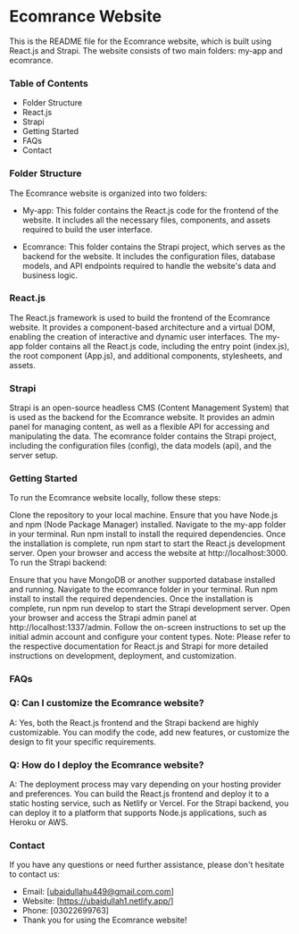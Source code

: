 # Ecomrance Website
This is the README file for the Ecomrance website, which is built using React.js and Strapi. The website consists of two main folders: my-app and ecomrance.

### Table of Contents
- Folder Structure
- React.js
- Strapi
- Getting Started
- FAQs
- Contact

### Folder Structure
The Ecomrance website is organized into two folders:

- My-app: This folder contains the React.js code for the frontend of the website. It includes all the necessary files, components, and assets required to build the user interface.

- Ecomrance: This folder contains the Strapi project, which serves as the backend for the website. It includes the configuration files, database models, and API endpoints required to handle the website's data and business logic.

### React.js
The React.js framework is used to build the frontend of the Ecomrance website. It provides a component-based architecture and a virtual DOM, enabling the creation of interactive and dynamic user interfaces. The my-app folder contains all the React.js code, including the entry point (index.js), the root component (App.js), and additional components, stylesheets, and assets.

### Strapi
Strapi is an open-source headless CMS (Content Management System) that is used as the backend for the Ecomrance website. It provides an admin panel for managing content, as well as a flexible API for accessing and manipulating the data. The ecomrance folder contains the Strapi project, including the configuration files (config), the data models (api), and the server setup.

### Getting Started
To run the Ecomrance website locally, follow these steps:

Clone the repository to your local machine.
Ensure that you have Node.js and npm (Node Package Manager) installed.
Navigate to the my-app folder in your terminal.
Run npm install to install the required dependencies.
Once the installation is complete, run npm start to start the React.js development server.
Open your browser and access the website at http://localhost:3000.
To run the Strapi backend:

Ensure that you have MongoDB or another supported database installed and running.
Navigate to the ecomrance folder in your terminal.
Run npm install to install the required dependencies.
Once the installation is complete, run npm run develop to start the Strapi development server.
Open your browser and access the Strapi admin panel at http://localhost:1337/admin.
Follow the on-screen instructions to set up the initial admin account and configure your content types.
Note: Please refer to the respective documentation for React.js and Strapi for more detailed instructions on development, deployment, and customization.

### FAQs
### Q: Can I customize the Ecomrance website?
A: Yes, both the React.js frontend and the Strapi backend are highly customizable. You can modify the code, add new features, or customize the design to fit your specific requirements.

### Q: How do I deploy the Ecomrance website?
A: The deployment process may vary depending on your hosting provider and preferences. You can build the React.js frontend and deploy it to a static hosting service, such as Netlify or Vercel. For the Strapi backend, you can deploy it to a platform that supports Node.js applications, such as Heroku or AWS.

### Contact
If you have any questions or need further assistance, please don't hesitate to contact us:

- Email: [ubaidullahu449@gmail.com.com]
- Website: [https://ubaidullah1.netlify.app/]
- Phone: [03022699763]
- Thank you for using the Ecomrance website!
